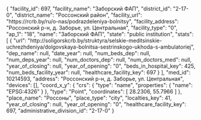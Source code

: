 {
    "facility_id": 697,
    "facility_name": "Заборский ФАП",
    "district_id": "2-17-0",
    "district_name": "Россонский район",
    "facility_url": "https:\/\/rcrb.by\/ru\/o-nas\/podrazdeleniya-bolnitsy",
    "facility_address": "Россонский р-н, д. Заборье, ул. Центральная",
    "facility_type": "0",
    "ap_1": "18",
    "name": "Заборский ФАП",
    "state": "public institution",
    "stats": [
        {
            "url": "http:\/\/soligorskcrb.by\/struktyra\/selskie-meditsinskie-uchrezhdeniya\/dolgovskaya-bolnitsa-sestrinskogo-ukhoda-s-ambulatoriej",
            "dep_name": null,
            "date_year": null,
            "num_beds_dep": null,
            "num_deps_year": null,
            "num_doctors_dep": null,
            "num_doctors_med": null,
            "year_of_closing": null,
            "year_of_opening": "0",
            "beds_in_hospital_key": 425,
            "num_beds_facility_year": null,
            "healthcare_facility_key": 697
        }
    ],
    "med_id": 10214593,
    "address": "Россонский р-н, д. Заборье, ул. Центральная",
    "devices": [],
    "coord_x_y": {
        "crs": {
            "type": "name",
            "properties": {
                "name": "EPSG:4326"
            }
        },
        "type": "Point",
        "coordinates": [
            28.2306,
            55.7966
        ]
    },
    "place_name": "Россоны",
    "place_type": "city",
    "localties_key": 41,
    "year_of_closing": null,
    "year_of_opening": "0",
    "healthcare_facility_key": 697,
    "administrative_division_id": "2-17-0"
}